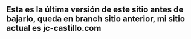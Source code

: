 ## Esta es la última versión de este sitio antes de bajarlo, queda en branch sitio anterior, mi sitio actual es jc-castillo.com
